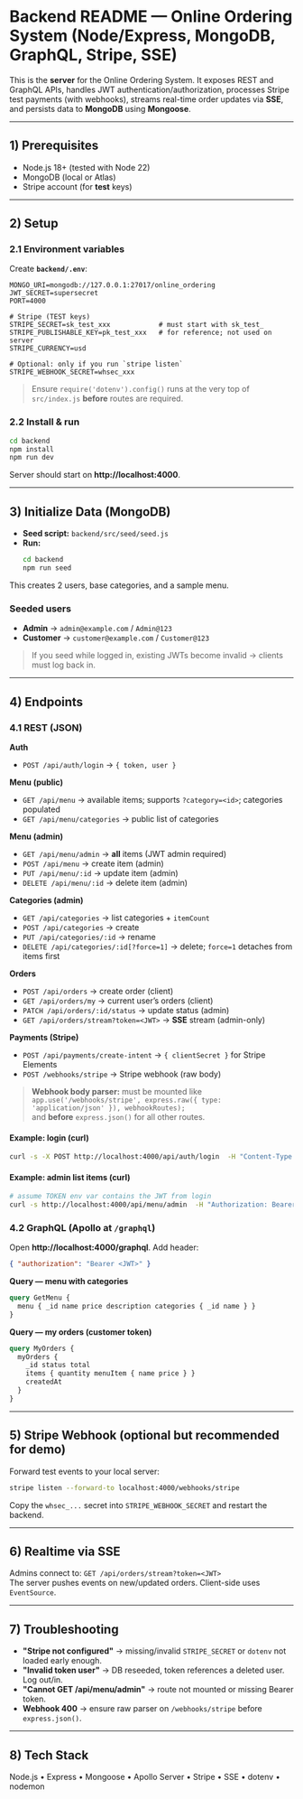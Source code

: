 # Backend README — Online Ordering System (Node/Express, MongoDB, GraphQL, Stripe, SSE)

This is the **server** for the Online Ordering System. It exposes REST and GraphQL APIs, handles JWT authentication/authorization, processes Stripe test payments (with webhooks), streams real-time order updates via **SSE**, and persists data to **MongoDB** using **Mongoose**.

---

## 1) Prerequisites
- Node.js 18+ (tested with Node 22)
- MongoDB (local or Atlas)
- Stripe account (for **test** keys)

---

## 2) Setup

### 2.1 Environment variables
Create **`backend/.env`**:

```env
MONGO_URI=mongodb://127.0.0.1:27017/online_ordering
JWT_SECRET=supersecret
PORT=4000

# Stripe (TEST keys)
STRIPE_SECRET=sk_test_xxx            # must start with sk_test_
STRIPE_PUBLISHABLE_KEY=pk_test_xxx   # for reference; not used on server
STRIPE_CURRENCY=usd

# Optional: only if you run `stripe listen`
STRIPE_WEBHOOK_SECRET=whsec_xxx
```

> Ensure `require('dotenv').config()` runs at the very top of `src/index.js` **before** routes are required.

### 2.2 Install & run
```bash
cd backend
npm install
npm run dev
```
Server should start on **http://localhost:4000**.

---

## 3) Initialize Data (MongoDB)

- **Seed script:** `backend/src/seed/seed.js`
- **Run:**
  ```bash
  cd backend
  npm run seed
  ```

This creates 2 users, base categories, and a sample menu.

### Seeded users
- **Admin** → `admin@example.com` / `Admin@123`
- **Customer** → `customer@example.com` / `Customer@123`

> If you seed while logged in, existing JWTs become invalid → clients must log back in.

---

## 4) Endpoints

### 4.1 REST (JSON)

**Auth**
- `POST /api/auth/login` → `{ token, user }`

**Menu (public)**
- `GET /api/menu` → available items; supports `?category=<id>`; categories populated
- `GET /api/menu/categories` → public list of categories

**Menu (admin)**
- `GET /api/menu/admin` → **all** items (JWT admin required)
- `POST /api/menu` → create item (admin)
- `PUT /api/menu/:id` → update item (admin)
- `DELETE /api/menu/:id` → delete item (admin)

**Categories (admin)**
- `GET /api/categories` → list categories + `itemCount`
- `POST /api/categories` → create
- `PUT /api/categories/:id` → rename
- `DELETE /api/categories/:id[?force=1]` → delete; `force=1` detaches from items first

**Orders**
- `POST /api/orders` → create order (client)
- `GET /api/orders/my` → current user’s orders (client)
- `PATCH /api/orders/:id/status` → update status (admin)
- `GET /api/orders/stream?token=<JWT>` → **SSE** stream (admin-only)

**Payments (Stripe)**
- `POST /api/payments/create-intent` → `{ clientSecret }` for Stripe Elements
- `POST /webhooks/stripe` → Stripe webhook (raw body)

> **Webhook body parser:** must be mounted like  
> `app.use('/webhooks/stripe', express.raw({ type: 'application/json' }), webhookRoutes);`  
> and **before** `express.json()` for all other routes.

#### Example: login (curl)
```bash
curl -s -X POST http://localhost:4000/api/auth/login  -H "Content-Type: application/json"  -d '{"email":"admin@example.com","password":"Admin@123"}'
```

#### Example: admin list items (curl)
```bash
# assume TOKEN env var contains the JWT from login
curl -s http://localhost:4000/api/menu/admin  -H "Authorization: Bearer $TOKEN"
```

### 4.2 GraphQL (Apollo at `/graphql`)
Open **http://localhost:4000/graphql**. Add header:
```json
{ "authorization": "Bearer <JWT>" }
```

**Query — menu with categories**
```graphql
query GetMenu {
  menu { _id name price description categories { _id name } }
}
```

**Query — my orders (customer token)**
```graphql
query MyOrders {
  myOrders {
    _id status total
    items { quantity menuItem { name price } }
    createdAt
  }
}
```

---

## 5) Stripe Webhook (optional but recommended for demo)
Forward test events to your local server:
```bash
stripe listen --forward-to localhost:4000/webhooks/stripe
```
Copy the `whsec_...` secret into `STRIPE_WEBHOOK_SECRET` and restart the backend.

---

## 6) Realtime via SSE
Admins connect to: `GET /api/orders/stream?token=<JWT>`  
The server pushes events on new/updated orders. Client-side uses `EventSource`.

---

## 7) Troubleshooting
- **"Stripe not configured"** → missing/invalid `STRIPE_SECRET` or `dotenv` not loaded early enough.
- **"Invalid token user"** → DB reseeded, token references a deleted user. Log out/in.
- **"Cannot GET /api/menu/admin"** → route not mounted or missing Bearer token.
- **Webhook 400** → ensure raw parser on `/webhooks/stripe` before `express.json()`.

---

## 8) Tech Stack
Node.js • Express • Mongoose • Apollo Server • Stripe • SSE • dotenv • nodemon
